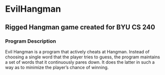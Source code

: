 # EvilHangman
## Rigged Hangman game created for BYU CS 240

### Program Description 

Evil Hangman is a program that actively cheats at Hangman. Instead of choosing a single word that the player tries to guess, the program maintains a set of words that it continuously pares down. It does the latter in such a way as to minimize the player’s chance of winning.
